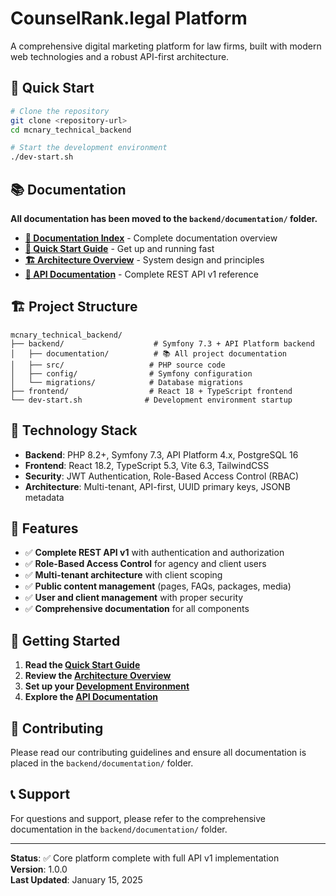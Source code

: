 # CounselRank.legal Platform

A comprehensive digital marketing platform for law firms, built with modern web technologies and a robust API-first architecture.

## 🚀 Quick Start

```bash
# Clone the repository
git clone <repository-url>
cd mcnary_technical_backend

# Start the development environment
./dev-start.sh
```

## 📚 Documentation

**All documentation has been moved to the `backend/documentation/` folder.**

- **[📖 Documentation Index](backend/documentation/README.md)** - Complete documentation overview
- **[🚀 Quick Start Guide](backend/documentation/QUICK_START.md)** - Get up and running fast
- **[🏗️ Architecture Overview](backend/documentation/ARCHITECTURE.md)** - System design and principles
- **[🔌 API Documentation](backend/documentation/API_V1_ENDPOINTS.md)** - Complete REST API v1 reference

## 🏗️ Project Structure

```
mcnary_technical_backend/
├── backend/                    # Symfony 7.3 + API Platform backend
│   ├── documentation/          # 📚 All project documentation
│   ├── src/                   # PHP source code
│   ├── config/                # Symfony configuration
│   └── migrations/            # Database migrations
├── frontend/                  # React 18 + TypeScript frontend
└── dev-start.sh              # Development environment startup
```

## 🔧 Technology Stack

- **Backend**: PHP 8.2+, Symfony 7.3, API Platform 4.x, PostgreSQL 16
- **Frontend**: React 18.2, TypeScript 5.3, Vite 6.3, TailwindCSS
- **Security**: JWT Authentication, Role-Based Access Control (RBAC)
- **Architecture**: Multi-tenant, API-first, UUID primary keys, JSONB metadata

## 🎯 Features

- ✅ **Complete REST API v1** with authentication and authorization
- ✅ **Role-Based Access Control** for agency and client users
- ✅ **Multi-tenant architecture** with client scoping
- ✅ **Public content management** (pages, FAQs, packages, media)
- ✅ **User and client management** with proper security
- ✅ **Comprehensive documentation** for all components

## 📖 Getting Started

1. **Read the [Quick Start Guide](backend/documentation/QUICK_START.md)**
2. **Review the [Architecture Overview](backend/documentation/ARCHITECTURE.md)**
3. **Set up your [Development Environment](backend/documentation/DEVELOPMENT_SETUP.md)**
4. **Explore the [API Documentation](backend/documentation/API_V1_ENDPOINTS.md)**

## 🤝 Contributing

Please read our contributing guidelines and ensure all documentation is placed in the `backend/documentation/` folder.

## 📞 Support

For questions and support, please refer to the comprehensive documentation in the `backend/documentation/` folder.

---

**Status**: ✅ Core platform complete with full API v1 implementation  
**Version**: 1.0.0  
**Last Updated**: January 15, 2025
